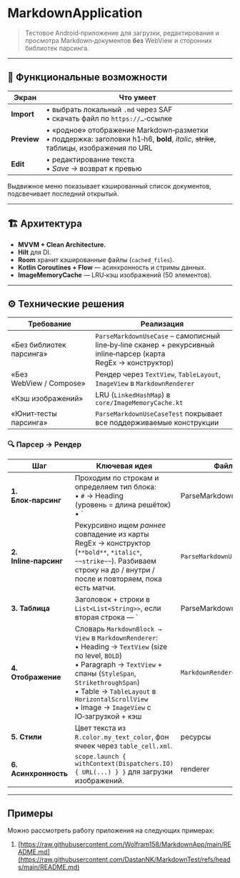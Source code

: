 # MarkdownApplication

> Тестовое Android‑приложение для загрузки, редактирования и просмотра Markdown‑документов **без** WebView и сторонних библиотек парсинга.

---

## 📱 Функциональные возможности

| Экран       | Что умеет                                                                                                                              |
| ----------- | -------------------------------------------------------------------------------------------------------------------------------------- |
| **Import**  | • выбрать локальный `.md` через SAF  <br>• скачать файл по `https://…`‑ссылке                                                          |
| **Preview** | • «родное» отображение Markdown‑разметки <br>• поддержка: заголовки h1‑h6, **bold**, *italic*, ~~strike~~, таблицы, изображения по URL |
| **Edit**    | • редактирование текста <br>• *Save* → возврат к превью <br>                                       |

Выдвижное меню показывает кэшированный список документов, подсвечивает последний открытый.

---

## 🏗️ Архитектура


          



* **MVVM + Clean Architecture.**
* **Hilt** для DI.
* **Room** хранит кэшированные файлы (`cached_files`).
* **Kotlin Coroutines + Flow** — асинхронность и стримы данных.
* **ImageMemoryCache** — LRU‑кэш изображений (50 элементов).

---

## ⚙️ Технические решения

| Требование               | Реализация                                                                                                      |
| ------------------------ | --------------------------------------------------------------------------------------------------------------- |
| «Без библиотек парсинга» | `ParseMarkdownUseCase` – самописный line‑by‑line сканер + рекурсивный inline‑парсер (карта RegEx → конструктор) |
| «Без WebView / Compose»  | Рендер через `TextView`, `TableLayout`, `ImageView` в `MarkdownRenderer`                                        |
| «Кэш изображений»        | LRU (`LinkedHashMap`) в `core/ImageMemoryCache.kt`                                                              |
| «Юнит‑тесты парсинга»    | `ParseMarkdownUseCaseTest` покрывает все поддерживаемые конструкции                                             |

### 🔍 Парсер → Рендер

| Шаг                   | Ключевая идея                                                                                                                                                                                                                                                                      | Файл                                                                                 |  
| --------------------- | ---------------------------------------------------------------------------------------------------------------------------------------------------------------------------------------------------------------------------------------------------------------------------------- | ------------------------------------------------------------------------------------ |
| **1. Блок‑парсинг**   | Проходим по строкам и определяем тип блока:<br>• `#` → Heading (уровень = длина решёток)<br>• \`                                                                                                                                                                                   | ParseMarkdownUseCase| 
| **2. Inline‑парсинг** | Рекурсивно ищем *раннее* совпадение из карты RegEx → конструктор (`**bold**`, `*italic*`, `~~strike~~`). Разбиваем строку на до / внутри / после и повторяем, пока есть матчи.                                                                                                     | `ParseMarkdownUseCase`                                                               |                     
| **3. Таблица**        | Заголовок + строки в `List<List<String>>`, если вторая строка — \`                                                                                                                                                                                                                 | ParseMarkdownUseCase                                                                                 | 
| **4. Отображение**    | Словарь `MarkdownBlock → View` в `MarkdownRenderer`:<br>• Heading → `TextView` (size по level, `BOLD`) <br>• Paragraph → `TextView` + спаны (`StyleSpan`, `StrikethroughSpan`) <br>• Table → `TableLayout` в `HorizontalScrollView` <br>• Image → `ImageView` с IO‑загрузкой + кэш | `MarkdownRenderer`                                                                   |                       
| **5. Стили**          | Цвет текста из `R.color.my_text_color`, фон ячеек через `table_cell.xml`.                                                                                                                                                                                                          | ресурсы                                                                              |                       
| **6. Асинхронность**  | `scope.launch { withContext(Dispatchers.IO) { URL(...) } }` для загрузки изображений.                                                                                                                                                                                              | renderer                                                                             |                       

---
## Примеры
Можно рассмотреть работу приложения на следующих примерах:
1. [https://raw.githubusercontent.com/Wolfram158/MarkdownApp/main/README.md](https://raw.githubusercontent.com/DastanNK/MarkdownTest/refs/heads/main/README.md)

